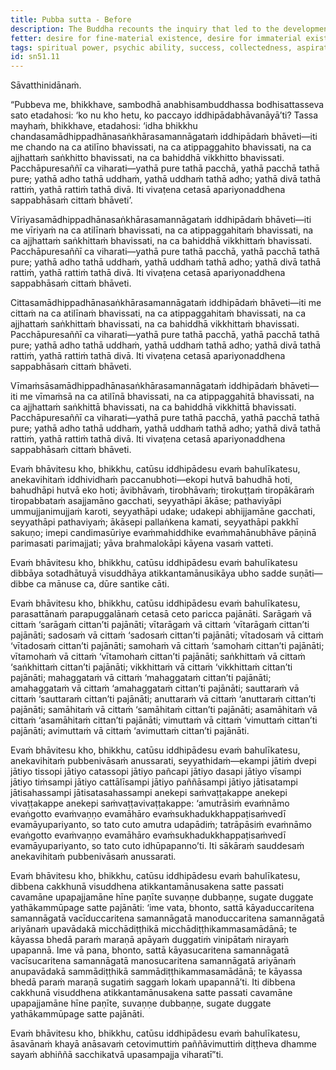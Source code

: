 ```yaml
---
title: Pubba sutta - Before
description: The Buddha recounts the inquiry that led to the development of the four bases of psychic ability before his full awakening.
fetter: desire for fine-material existence, desire for immaterial existence, conceit, restlessness, ignorance
tags: spiritual power, psychic ability, success, collectedness, aspiration, persistence, energy, mind, investigation, reflection, close examination, sn, sn45-56, sn51
id: sn51.11
---
```


Sāvatthinidānaṁ.

“Pubbeva me, bhikkhave, sambodhā anabhisambuddhassa bodhisattasseva sato etadahosi: ‘ko nu kho hetu, ko paccayo iddhipādabhāvanāyā’ti? Tassa mayhaṁ, bhikkhave, etadahosi: ‘idha bhikkhu chandasamādhippadhānasaṅkhārasamannāgataṁ iddhipādaṁ bhāveti—iti me chando na ca atilīno bhavissati, na ca atippaggahito bhavissati, na ca ajjhattaṁ saṅkhitto bhavissati, na ca bahiddhā vikkhitto bhavissati. Pacchāpuresaññī ca viharati—yathā pure tathā pacchā, yathā pacchā tathā pure; yathā adho tathā uddhaṁ, yathā uddhaṁ tathā adho; yathā divā tathā rattiṁ, yathā rattiṁ tathā divā. Iti vivaṭena cetasā apariyonaddhena sappabhāsaṁ cittaṁ bhāveti’.

Vīriyasamādhippadhānasaṅkhārasamannāgataṁ iddhipādaṁ bhāveti—iti me vīriyaṁ na ca atilīnaṁ bhavissati, na ca atippaggahitaṁ bhavissati, na ca ajjhattaṁ saṅkhittaṁ bhavissati, na ca bahiddhā vikkhittaṁ bhavissati. Pacchāpuresaññī ca viharati—yathā pure tathā pacchā, yathā pacchā tathā pure; yathā adho tathā uddhaṁ, yathā uddhaṁ tathā adho; yathā divā tathā rattiṁ, yathā rattiṁ tathā divā. Iti vivaṭena cetasā apariyonaddhena sappabhāsaṁ cittaṁ bhāveti.

Cittasamādhippadhānasaṅkhārasamannāgataṁ iddhipādaṁ bhāveti—iti me cittaṁ na ca atilīnaṁ bhavissati, na ca atippaggahitaṁ bhavissati, na ca ajjhattaṁ saṅkhittaṁ bhavissati, na ca bahiddhā vikkhittaṁ bhavissati. Pacchāpuresaññī ca viharati—yathā pure tathā pacchā, yathā pacchā tathā pure; yathā adho tathā uddhaṁ, yathā uddhaṁ tathā adho; yathā divā tathā rattiṁ, yathā rattiṁ tathā divā. Iti vivaṭena cetasā apariyonaddhena sappabhāsaṁ cittaṁ bhāveti.

Vīmaṁsāsamādhippadhānasaṅkhārasamannāgataṁ iddhipādaṁ bhāveti—iti me vīmaṁsā na ca atilīnā bhavissati, na ca atippaggahitā bhavissati, na ca ajjhattaṁ saṅkhittā bhavissati, na ca bahiddhā vikkhittā bhavissati. Pacchāpuresaññī ca viharati—yathā pure tathā pacchā, yathā pacchā tathā pure; yathā adho tathā uddhaṁ, yathā uddhaṁ tathā adho; yathā divā tathā rattiṁ, yathā rattiṁ tathā divā. Iti vivaṭena cetasā apariyonaddhena sappabhāsaṁ cittaṁ bhāveti.

Evaṁ bhāvitesu kho, bhikkhu, catūsu iddhipādesu evaṁ bahulīkatesu, anekavihitaṁ iddhividhaṁ paccanubhoti—ekopi hutvā bahudhā hoti, bahudhāpi hutvā eko hoti; āvibhāvaṁ, tirobhāvaṁ; tirokuṭṭaṁ tiropākāraṁ tiropabbataṁ asajjamāno gacchati, seyyathāpi ākāse; pathaviyāpi ummujjanimujjaṁ karoti, seyyathāpi udake; udakepi abhijjamāne gacchati, seyyathāpi pathaviyaṁ; ākāsepi pallaṅkena kamati, seyyathāpi pakkhī sakuṇo; imepi candimasūriye evaṁmahiddhike evaṁmahānubhāve pāṇinā parimasati parimajjati; yāva brahmalokāpi kāyena vasaṁ vatteti.

Evaṁ bhāvitesu kho, bhikkhu, catūsu iddhipādesu evaṁ bahulīkatesu dibbāya sotadhātuyā visuddhāya atikkantamānusikāya ubho sadde suṇāti—dibbe ca mānuse ca, dūre santike cāti.

Evaṁ bhāvitesu kho, bhikkhu, catūsu iddhipādesu evaṁ bahulīkatesu, parasattānaṁ parapuggalānaṁ cetasā ceto paricca pajānāti. Sarāgaṁ vā cittaṁ ‘sarāgaṁ cittan’ti pajānāti; vītarāgaṁ vā cittaṁ ‘vītarāgaṁ cittan’ti pajānāti; sadosaṁ vā cittaṁ ‘sadosaṁ cittan’ti pajānāti; vītadosaṁ vā cittaṁ ‘vītadosaṁ cittan’ti pajānāti; samohaṁ vā cittaṁ ‘samohaṁ cittan’ti pajānāti; vītamohaṁ vā cittaṁ ‘vītamohaṁ cittan’ti pajānāti; saṅkhittaṁ vā cittaṁ ‘saṅkhittaṁ cittan’ti pajānāti; vikkhittaṁ vā cittaṁ ‘vikkhittaṁ cittan’ti pajānāti; mahaggataṁ vā cittaṁ ‘mahaggataṁ cittan’ti pajānāti; amahaggataṁ vā cittaṁ ‘amahaggataṁ cittan’ti pajānāti; sauttaraṁ vā cittaṁ ‘sauttaraṁ cittan’ti pajānāti; anuttaraṁ vā cittaṁ ‘anuttaraṁ cittan’ti pajānāti; samāhitaṁ vā cittaṁ ‘samāhitaṁ cittan’ti pajānāti; asamāhitaṁ vā cittaṁ ‘asamāhitaṁ cittan’ti pajānāti; vimuttaṁ vā cittaṁ ‘vimuttaṁ cittan’ti pajānāti; avimuttaṁ vā cittaṁ ‘avimuttaṁ cittan’ti pajānāti.

Evaṁ bhāvitesu kho, bhikkhu, catūsu iddhipādesu evaṁ bahulīkatesu, anekavihitaṁ pubbenivāsaṁ anussarati, seyyathidaṁ—ekampi jātiṁ dvepi jātiyo tissopi jātiyo catassopi jātiyo pañcapi jātiyo dasapi jātiyo vīsampi jātiyo tiṁsampi jātiyo cattālīsampi jātiyo paññāsampi jātiyo jātisatampi jātisahassampi jātisatasahassampi anekepi saṁvaṭṭakappe anekepi vivaṭṭakappe anekepi saṁvaṭṭavivaṭṭakappe: ‘amutrāsiṁ evaṁnāmo evaṅgotto evaṁvaṇṇo evamāhāro evaṁsukhadukkhappaṭisaṁvedī evamāyupariyanto, so tato cuto amutra udapādiṁ; tatrāpāsiṁ evaṁnāmo evaṅgotto evaṁvaṇṇo evamāhāro evaṁsukhadukkhappaṭisaṁvedī evamāyupariyanto, so tato cuto idhūpapanno’ti. Iti sākāraṁ sauddesaṁ anekavihitaṁ pubbenivāsaṁ anussarati.

Evaṁ bhāvitesu kho, bhikkhu, catūsu iddhipādesu evaṁ bahulīkatesu, dibbena cakkhunā visuddhena atikkantamānusakena satte passati cavamāne upapajjamāne hīne paṇīte suvaṇṇe dubbaṇṇe, sugate duggate yathākammūpage satte pajānāti: ‘ime vata, bhonto, sattā kāyaduccaritena samannāgatā vacīduccaritena samannāgatā manoduccaritena samannāgatā ariyānaṁ upavādakā micchādiṭṭhikā micchādiṭṭhikammasamādānā; te kāyassa bhedā paraṁ maraṇā apāyaṁ duggatiṁ vinipātaṁ nirayaṁ upapannā. Ime vā pana, bhonto, sattā kāyasucaritena samannāgatā vacīsucaritena samannāgatā manosucaritena samannāgatā ariyānaṁ anupavādakā sammādiṭṭhikā sammādiṭṭhikammasamādānā; te kāyassa bhedā paraṁ maraṇā sugatiṁ saggaṁ lokaṁ upapannā’ti. Iti dibbena cakkhunā visuddhena atikkantamānusakena satte passati cavamāne upapajjamāne hīne paṇīte, suvaṇṇe dubbaṇṇe, sugate duggate yathākammūpage satte pajānāti.

Evaṁ bhāvitesu kho, bhikkhu, catūsu iddhipādesu evaṁ bahulīkatesu, āsavānaṁ khayā anāsavaṁ cetovimuttiṁ paññāvimuttiṁ diṭṭheva dhamme sayaṁ abhiññā sacchikatvā upasampajja viharatī”ti.
